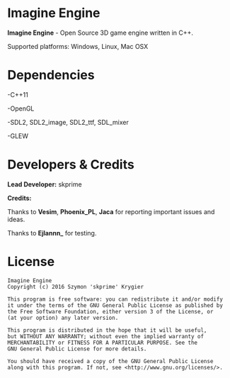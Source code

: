 # Imagine Engine #

**Imagine Engine** - Open Source 3D game engine written in C++.

Supported platforms: Windows, Linux, Mac OSX

# Dependencies #

-C++11

-OpenGL

-SDL2, SDL2_image, SDL2_ttf, SDL_mixer

-GLEW

# Developers & Credits #

**Lead Developer:** skprime

**Credits:**

Thanks to **Vesim**, **Phoenix_PL**, **Jaca** for reporting important issues and ideas.

Thanks to **Ejlannn_** for testing.

# License #

	Imagine Engine
	Copyright (c) 2016 Szymon 'skprime' Krygier

	This program is free software: you can redistribute it and/or modify
	it under the terms of the GNU General Public License as published by
	the Free Software Foundation, either version 3 of the License, or
	(at your option) any later version.

	This program is distributed in the hope that it will be useful,
	but WITHOUT ANY WARRANTY; without even the implied warranty of
	MERCHANTABILITY or FITNESS FOR A PARTICULAR PURPOSE. See the
	GNU General Public License for more details.

	You should have received a copy of the GNU General Public License
	along with this program. If not, see <http://www.gnu.org/licenses/>.